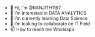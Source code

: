 - 👋 Hi, I’m @RANJITH1197
- 👀 I’m interested in DATA ANALYTICS
- 🌱 I’m currently learning Data Science
- 💞️ I’m looking to collaborate on IT Field
- 📫 How to reach me Whatsapp

<!---
RANJITH1197/RANJITH1197 is a ✨ special ✨ repository because its `README.md` (this file) appears on your GitHub profile.
You can click the Preview link to take a look at your changes.
--->
